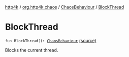 [http4k](../../index.md) / [org.http4k.chaos](../index.md) / [ChaosBehaviour](index.md) / [BlockThread](./-block-thread.md)

# BlockThread

`fun BlockThread(): `[`ChaosBehaviour`](index.md) [(source)](https://github.com/http4k/http4k/blob/master/http4k-testing-chaos/src/main/kotlin/org/http4k/chaos/ChaosBehaviour.kt#L86)

Blocks the current thread.

